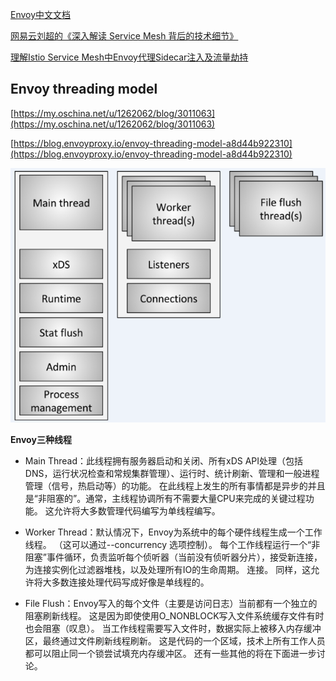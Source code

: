 [Envoy中文文档](http://www.servicemesher.com/envoy/)

[网易云刘超的《深入解读 Service Mesh 背后的技术细节》](https://www.cnblogs.com/163yun/p/8962278.html)

[理解Istio Service Mesh中Envoy代理Sidecar注入及流量劫持](https://jimmysong.io/posts/envoy-sidecar-injection-in-istio-service-mesh-deep-dive/)


## Envoy threading model ##

[https://my.oschina.net/u/1262062/blog/3011063](https://my.oschina.net/u/1262062/blog/3011063)

[https://blog.envoyproxy.io/envoy-threading-model-a8d44b922310](https://blog.envoyproxy.io/envoy-threading-model-a8d44b922310)

![](img/Envoy_ThreadingMode.jpg)

**Envoy三种线程**

- Main Thread：此线程拥有服务器启动和关闭、所有xDS API处理（包括DNS，运行状况检查和常规集群管理）、运行时、统计刷新、管理和一般进程管理（信号，热启动等）的功能。 在此线程上发生的所有事情都是异步的并且是“非阻塞的”。通常，主线程协调所有不需要大量CPU来完成的关键过程功能。 这允许将大多数管理代码编写为单线程编写。

- Worker Thread：默认情况下，Envoy为系统中的每个硬件线程生成一个工作线程。 （这可以通过--concurrency 选项控制）。 每个工作线程运行一个“非阻塞”事件循环，负责监听每个侦听器（当前没有侦听器分片），接受新连接，为连接实例化过滤器堆栈，以及处理所有IO的生命周期。 连接。 同样，这允许将大多数连接处理代码写成好像是单线程的。

- File Flush：Envoy写入的每个文件（主要是访问日志）当前都有一个独立的阻塞刷新线程。 这是因为即使使用O_NONBLOCK写入文件系统缓存文件有时也会阻塞（叹息）。 当工作线程需要写入文件时，数据实际上被移入内存缓冲区，最终通过文件刷新线程刷新。 这是代码的一个区域，技术上所有工作人员都可以阻止同一个锁尝试填充内存缓冲区。 还有一些其他的将在下面进一步讨论。




